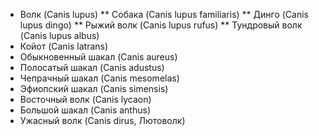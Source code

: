 * Волк (Canis lupus)
** Собака (Canis lupus familiaris)
** Динго (Canis lupus dingo)
** Рыжий волк (Canis lupus rufus)
** Тундровый волк (Canis lupus albus)
* Койот (Canis latrans)
* Обыкновенный шакал (Canis aureus)
* Полосатый шакал (Canis adustus)
* Чепрачный шакал (Canis mesomelas)
* Эфиопский шакал (Canis simensis)
* Восточный волк (Canis lycaon)
* Большой шакал (Canis anthus)
* Ужасный волк (Canis dirus, Лютоволк)
